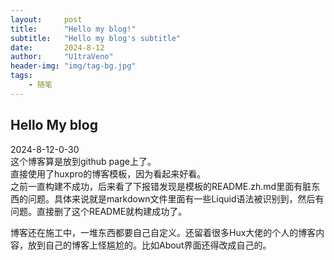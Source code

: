 ```yaml
---
layout:     post
title:      "Hello my blog!"
subtitle:   "Hello my blog's subtitle"
date:       2024-8-12 
author:     "U1traVeno"
header-img: "img/tag-bg.jpg"
tags:
    - 随笔
---
```


## Hello My blog

2024-8-12-0-30  
这个博客算是放到github page上了。  
直接使用了huxpro的博客模板，因为看起来好看。  
之前一直构建不成功，后来看了下报错发现是模板的README.zh.md里面有脏东西的问题。具体来说就是markdown文件里面有一些Liquid语法被识别到，然后有问题。直接删了这个README就构建成功了。

博客还在施工中，一堆东西都要自己自定义。还留着很多Hux大佬的个人的博客内容，放到自己的博客上怪尴尬的。比如About界面还得改成自己的。  